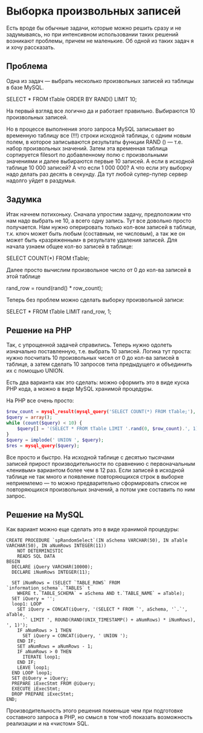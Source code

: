 # Выборка произвольных записей

Есть вроде бы обычные задачи, которые можно решить сразу и не задумываясь, но при интенсивном использовании таких решений возникают проблемы, причем не маленькие. Об одной из таких задач я и хочу рассказать.

## Проблема

Одна из задач — выбрать несколько произвольных записей из таблицы в базе MySQL.

  SELECT * FROM tTable ORDER BY RAND() LIMIT 10;

На первый взгляд все логично да и работает правильно. Выбираются 10 произвольных записей.

Но в процессе выполнения этого запроса MySQL записывает во временную таблицу все (!!!) строки исходной таблицы, с одним новым полем, в которое записываются результаты функции RAND () — т.е. набор произвольных значений. Затем эта временная таблица сортируется filesort по добавленному полю с произвольными значениями и далее выбираются первые 10 записей. А если в исходной таблице 10 000 записей? А что если 1 000 000? А что если эту выборку надо делать раз десять в секунду. Да тут любой супер-пупер сервер надолго уйдет в раздумья.

## Задумка

Итак начнем потихоньку. Сначала упростим задачу, предположим что нам надо выбрать не 10, а всего одну запись.
Тут все довольно просто получается. Нам нужно оперировать только кол-вом записей в таблице, т.к. ключ может быть любым (составным, не числовым), а так же он может быть «разряженным» в результате удаления записей. Для начала узнаем общее кол-во записей в таблице:

  SELECT COUNT(*) FROM tTable;

Далее просто вычислим произвольное число от 0 до кол-ва записей в этой таблице

  rand_row = round(rand() * row_count);

Теперь без проблем можно сделать выборку произвольной записи:

  SELECT * FROM tTable LIMIT rand_row, 1;

## Решение на PHP

Так, с упрощенной задачей справились. Теперь нужно одолеть изначально поставленную, т.е. выбрать 10 записей. Логика тут проста: нужно посчитать 10 произвольных чисел от 0 до кол-ва записей в таблице, а затем сделать 10 запросов типа предыдущего и объединить их с помощью UNION.

Есть два варианта как это сделать: можно оформить это в виде куска PHP кода, а можно в виде MySQL хранимой процедуры.

На PHP все очень просто:

```php
$row_count = mysql_result(mysql_query('SELECT COUNT(*) FROM tTable;'), 0);
$query = array();
while (count($query) < 10) {
    $query[] = '(SELECT * FROM tTable LIMIT '.rand(0, $row_count).', 1)';
}
$query = implode(' UNION ', $query);
$res = mysql_query($query);
```

Все просто и быстро. На исходной таблице с десятью тысячами записей прирост производительности по сравнению с первоначальным «ленивым» вариантом более чем в 12 раз.
Если записей в исходной таблице не так много и появление повторяющихся строк в выборке неприемлемо — то можно предварительно сформировать список не повторяющихся произвольных значений, а потом уже составить по ним запрос.

## Решение на MySQL


Как вариант можно еще сделать это в виде хранимой процедуры:

```mysql
CREATE PROCEDURE `spRandomSelect`(IN aSchema VARCHAR(50), IN aTable VARCHAR(50), IN aNumRows INTEGER(11))
    NOT DETERMINISTIC
    READS SQL DАТА
BEGIN
  DECLARE iQuery VARCHAR(10000);
  DECLARE iNumRows INTEGER(11);

  SET iNumRows = (SELECT `TABLE_ROWS` FROM `information_schema`.`TABLES` t
    WHERE t.`TABLE_SCHEMA` = aSchema AND t.`TABLE_NAME` = aTable);
  SET iQuery = '';
  loop1: LOOP
    SET iQuery = CONCAT(iQuery, '(SELECT * FROM `', aSchema, '`.`', aTable,
      '` LIMIT ', ROUND(RAND(UNIX_TIMESTAMP() + aNumRows) * iNumRows), ', 1)');
    IF aNumRows > 1 THEN
      SET iQuery = CONCAT(iQuery, ' UNION ');
    END IF;
    SET aNumRows = aNumRows - 1;
    IF aNumRows > 0 THEN
      ITERATE loop1;
    END IF;
    LEAVE loop1;
  END LOOP loop1;
  SET @iQuery = iQuery;
  PREPARE iExecStmt FROM @iQuery;
  EXECUTE iExecStmt;
  DRОP PREPARE iExecStmt;
END;
```

Производительность этого решения поменьше чем при подготовке составного запроса в PHP, но смысл в том чтоб показать возможность реализации и на «чистом» SQL.

